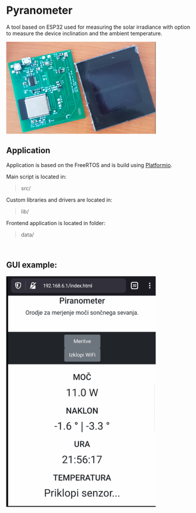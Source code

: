 # Pyranometer

A tool based on ESP32 used for measuring the solar irradiance with option to measure the device inclination and the ambient temperature.

<img src="Pyranometer.png" alt="Pyranometer" width="400">

<!--![alt text](Pyranometer.png "Pyranometer")-->

## Application

Application is based on the FreeRTOS and is build using [Platformio](https://platformio.org/). 

Main script is located in:

> src/

Custom libraries and drivers are located in:

> lib/

Frontend application is located in folder:

> data/

<br>

## GUI example:

<img src="GUI.png" alt="GUI" width="400">

<!-- ![alt text](GUI.png "GUI") -->
